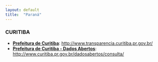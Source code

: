 ```yaml
---
layout: default
title:  "Paraná"
---
```


### CURITIBA

-   **[Prefeitura de Curitiba](http://www.transparencia.curitiba.pr.gov.br/)**: http://www.transparencia.curitiba.pr.gov.br/
-   **[Prefeitura de Curitiba - Dados Abertos](http://www.curitiba.pr.gov.br/dadosabertos/consulta/)**: http://www.curitiba.pr.gov.br/dadosabertos/consulta/
